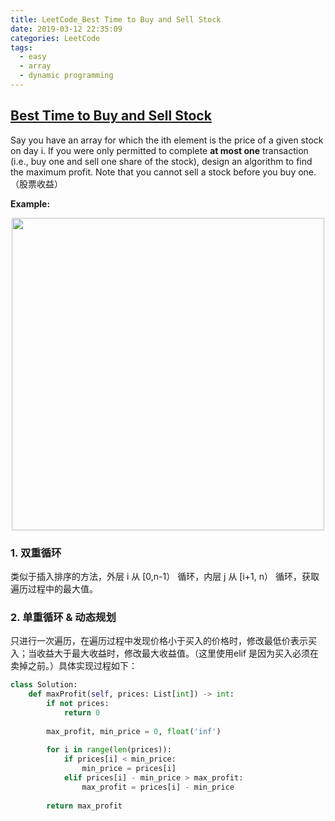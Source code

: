 ```yaml
---
title: LeetCode_Best Time to Buy and Sell Stock
date: 2019-03-12 22:35:09
categories: LeetCode
tags: 
  - easy
  - array
  - dynamic programming
---
```


## [Best Time to Buy and Sell Stock](https://leetcode.com/problems/best-time-to-buy-and-sell-stock/)

Say you have an array for which the ith element is the price of a given stock on day i. If you were only permitted to complete **at most one** transaction (i.e., buy one and sell one share of the stock), design an algorithm to find the maximum profit. Note that you cannot sell a stock before you buy one.
（股票收益）

<!--more-->

**Example:** 

<div align=center>
	<img src="/images/leetcode_121.png" width = "500" align=center/>
</div>

### 1. 双重循环
类似于插入排序的方法，外层 i 从 [0,n-1） 循环，内层 j 从 [i+1, n） 循环，获取遍历过程中的最大值。


### 2. 单重循环 & 动态规划
只进行一次遍历，在遍历过程中发现价格小于买入的价格时，修改最低价表示买入；当收益大于最大收益时，修改最大收益值。（这里使用elif 是因为买入必须在卖掉之前。）具体实现过程如下：

```python
class Solution:
    def maxProfit(self, prices: List[int]) -> int:
        if not prices:
            return 0
        
        max_profit, min_price = 0, float('inf')
        
        for i in range(len(prices)):
            if prices[i] < min_price:
                min_price = prices[i]
            elif prices[i] - min_price > max_profit:
                max_profit = prices[i] - min_price
        
        return max_profit
```